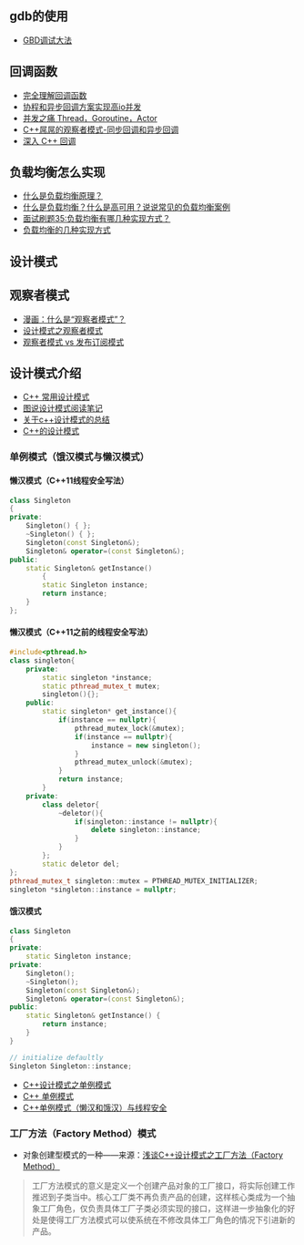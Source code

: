## gdb的使用
- [GBD调试大法](https://zhuanlan.zhihu.com/p/68465617)

## 回调函数
- [完全理解回调函数](https://zhuanlan.zhihu.com/p/30280776)
- [协程和异步回调方案实现高io并发](https://zhuanlan.zhihu.com/p/65154410)
- [并发之痛 Thread，Goroutine，Actor](http://jolestar.com/parallel-programming-model-thread-goroutine-actor/)
- [C++屌屌的观察者模式-同步回调和异步回调](https://zhuanlan.zhihu.com/p/73434055)
- [深入 C++ 回调](https://zhuanlan.zhihu.com/p/88434924)

## 负载均衡怎么实现
- [什么是负载均衡原理？](https://www.zhihu.com/question/61783920)
- [什么是负载均衡？什么是高可用？说说常见的负载均衡案例](https://zhuanlan.zhihu.com/p/76918261)
- [面试刷题35:负载均衡有哪几种实现方式？](https://zhuanlan.zhihu.com/p/128565873)
- [负载均衡的几种实现方式](https://zhuanlan.zhihu.com/p/36054372)

## 设计模式
## 观察者模式
- [漫画：什么是“观察者模式”？](https://zhuanlan.zhihu.com/p/158537313)
- [设计模式之观察者模式](https://zhuanlan.zhihu.com/p/25045567)
- [观察者模式 vs 发布订阅模式](https://zhuanlan.zhihu.com/p/51357583)
## 设计模式介绍
- [C++ 常用设计模式](https://www.cnblogs.com/schips/p/12306851.html)
- [图说设计模式阅读笔记](https://wangpengcheng.github.io/2019/11/07/design_patterns_01/)
- [关于c++设计模式的总结](https://www.cnblogs.com/Chary/p/12860004.html)
- [C++的设计模式](https://zhuanlan.zhihu.com/p/111492986)

### 单例模式（饿汉模式与懒汉模式）
#### 懒汉模式（C++11线程安全写法）
```CPP
class Singleton
{
private:
	Singleton() { };
	~Singleton() { };
	Singleton(const Singleton&);
	Singleton& operator=(const Singleton&);
public:
	static Singleton& getInstance() 
        {
		static Singleton instance;
		return instance;
	}
};
```
#### 懒汉模式（C++11之前的线程安全写法）
```CPP
#include<pthread.h>
class singleton{
    private:
        static singleton *instance;
        static pthread_mutex_t mutex;
        singleton(){};
    public:
        static singleton* get_instance(){
            if(instance == nullptr){
                pthread_mutex_lock(&mutex);
                if(instance == nullptr){
                    instance = new singleton();
                }
                pthread_mutex_unlock(&mutex);
            }
            return instance;
        }
    private:
        class deletor{
            ~deletor(){
                if(singleton::instance != nullptr){
                    delete singleton::instance;
                }
            }
        };
        static deletor del;
};
pthread_mutex_t singleton::mutex = PTHREAD_MUTEX_INITIALIZER;
singleton *singleton::instance = nullptr;
```
#### 饿汉模式
```CPP
class Singleton
{
private:
	static Singleton instance;
private:
	Singleton();
	~Singleton();
	Singleton(const Singleton&);
	Singleton& operator=(const Singleton&);
public:
	static Singleton& getInstance() {
		return instance;
	}
}

// initialize defaultly
Singleton Singleton::instance;
```

- [C++设计模式之单例模式](https://light-city.club/sc/design_pattern/singleton/singleton/)
- [C++ 单例模式](https://zhuanlan.zhihu.com/p/37469260)
- [C++单例模式（懒汉和饿汉）与线程安全](https://www.cnblogs.com/lfri/p/12743685.html)
### 工厂方法（Factory Method）模式
- 对象创建型模式的一种——来源：[浅谈C++设计模式之工厂方法（Factory Method）](https://www.cnblogs.com/whc-uestc/p/4750948.html)
> 工厂方法模式的意义是定义一个创建产品对象的工厂接口，将实际创建工作推迟到子类当中。核心工厂类不再负责产品的创建，这样核心类成为一个抽象工厂角色，仅负责具体工厂子类必须实现的接口，这样进一步抽象化的好处是使得工厂方法模式可以使系统在不修改具体工厂角色的情况下引进新的产品。  
